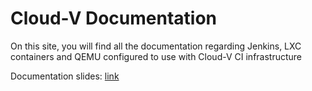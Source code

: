 # Cloud-V Documentation

On this site, you will find all the documentation regarding Jenkins, LXC containers and QEMU configured to use with Cloud-V CI infrastructure

Documentation slides: [link](/docs/relevant_docs/Cloud-V_21_12_2022.pdf)
